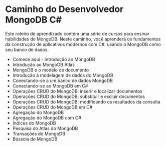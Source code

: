 # Caminho do Desenvolvedor MongoDB C#

Este roteiro de aprendizado contém uma série de cursos para ensinar habilidades do MongoDB. Neste caminho, você aprenderá os fundamentos da construção de aplicativos modernos com C#, usando o MongoDB como seu banco de dados.

- Comece aqui - Introdução ao MongoDB
- Introdução ao MongoDB Atlas
- MongoDB e o modelo de documento
- Introdução à modelagem de dados do MongoDB
- Conectando-se a um banco de dados MongoDB
- Conectando-se ao MongoDB em C#
- Operações CRUD do MongoDB: inserir e localizar documentos
- Operações CRUD do MongoDB: substituir e excluir documentos
- Operações CRUD do MongoDB: modificando os resultados da consulta
- Operações CRUD do MongoDB em C#
- Agregação do MongoDB
- Agregação do MongoDB com C#
- Índices do MongoDB
- Pesquisa do Atlas do MongoDB
- Transações do MongoDB
- Bússola do MongoDB
